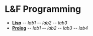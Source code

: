 L&F Programming
===============

- **[Lisp](https://github.com/Wensone/flp-labs/tree/master/lisp_labs)** 
-- *lab1* 
-- *lab2* 
-- *lab3* 
- **[Prolog](https://github.com/Wensone/flp-labs/tree/master/prolog_labs)**
-- *lab1*
-- *lab2*
-- *lab3*
-- *lab4*
